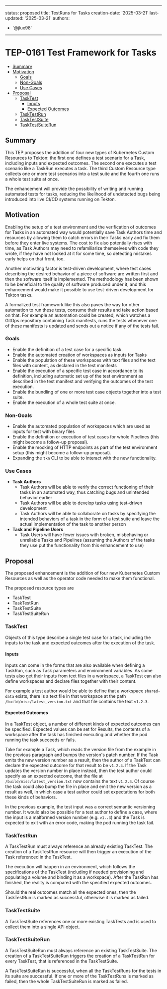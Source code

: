 
---
status: proposed
title: TestRuns for Tasks
creation-date: '2025-03-21'
last-updated: '2025-03-21'
authors:
- '@jlux98'
---

# TEP-0161 Test Framework for Tasks

<!-- toc -->
- [Summary](#summary)
- [Motivation](#motivation)
  - [Goals](#goals)
  - [Non-Goals](#non-goals)
  - [Use Cases](#use-cases)
- [Proposal](#proposal)
  - [TaskTest](#tasktest)
    - [Inputs](#inputs)
    - [Expected Outcomes](#expected-outcomes)
  - [TaskTestRun](#tasktestrun)
  - [TaskTestSuite](#tasktestsuite)
  - [TaskTestSuiteRun](#tasktestsuiterun)
<!-- /toc -->

## Summary

This TEP proposes the addition of four new types of Kubernetes Custom Resources
to Tekton: the first one defines a test scenario for a Task, including inputs
and expected outcomes.
The second one executes a test scenario like a TaskRun executes a task.
The third Custom Resource type collects one or more test scenarios into a test
suite and the fourth one runs a whole test suite at once.

The enhancement will provide the possibility of writing and running automated
tests for tasks, reducing the likelihood of undetected bugs being introduced
into live CI/CD systems running on Tekton.

## Motivation

Enabling the setup of a test environment and the verification of outcomes for
Tasks in an automated way would potentially save Task Authors time and resources
by allowing them to catch errors in their Tasks early and fix them before they
enter live systems.
The cost to fix also potentially rises with time, as Task Authors may need to
refamiliarize themselves with code they wrote, if they have not looked at it for
some time, so detecting mistakes early helps on that front, too.

Another motivating factor is test-driven development, where test cases
describing the desired behavior of a piece of software are written first and
then the software itself is implemented.
The methodology has been shown to be beneficial to the quality of software
produced under it, and this enhancement would make it possible to use
test-driven development for Tekton tasks.

A formalized test framework like this also paves the way for other automation
to run these tests, consume their results and take action based on that.
For example an automation could be created, which watches a GitOps repository
containing Task manifests, runs the tests whenever one of these manifests is
updated and sends out a notice if any of the tests fail.

### Goals

- Enable the definition of a test case for a specific task.
- Enable the automated creation of workspaces as inputs for Tasks
- Enable the population of these workspaces with text files and the text files
  with content, as declared in the test manifests
- Enable the execution of a specific test case in accordance to its definition,
including automatic set up of the test environment as described in the test
manifest and verifying the outcomes of the test execution.
- Enable the bundling of one or more test case objects together into a test
  suite.
- Enable the execution of a whole test suite at once.

### Non-Goals

- Enable the automated population of workspaces which are used as inputs for
  test with binary files
- Enable the definition or execution of test cases for whole Pipelines (this
  might become a follow-up proposal).
- Enable the mocking of HTTP endpoints as part of the test environment setup
  (this might become a follow-up proposal).
- Expanding the `tkn` CLI to be able to interact with the new functionality.

### Use Cases

- **Task Authors**
  - Task Authors will be able to verify the correct functioning of their tasks
  in an automated way, thus catching bugs and unintended behavior earlier
  - Task Authors will be able to develop tasks using test-driven development
  - Task Authors will be able to collaborate on tasks by specifying the intended
  behaviors of a task in the form of a test suite and leave the actual
  implementation of the task to another person
- **Task and Pipeline Users**
  - Task Users will have fewer issues with broken, misbehaving or unreliable
  Tasks and Pipelines (assuming the Authors of the tasks they use put the
  functionality from this enhancement to use)

## Proposal

The proposed enhancement is the addition of four new Kubernetes Custom Resources
as well as the operator code needed to make them functional.

The proposed resource types are
- TaskTest
- TaskTestRun
- TaskTestSuite
- TaskTestSuiteRun

### TaskTest
Objects of this type describe a single test case for a task, including the
inputs to the task and expected outcomes after the execution of the task.

#### Inputs
Inputs can come in the forms that are also available when defining a TaskRun,
such as Task parameters and environment variables.
As some tests also get their inputs from text files in a workspace, a TaskTest
can also define workspaces and declare files together with their content.

For example a test author would be able to define that a workspace `shared-data`
exists, there is a text file in that workspace at the path
`/build/misc/latest_version.txt` and that file contains the text `v1.2.3`.

#### Expected Outcomes

In a TaskTest object, a number of different kinds of expected outcomes can be
specified.
Expected values can be set for Results, the contents of a workspace after the
task has finished executing and whether the pod running the task succeeds or
fails.

Take for example a Task, which reads the version file from the example in the
previous paragraph and bumps the version's patch number. If the Task emits the
new version number as a result, then the author of a TaskTest can declare the
expected outcome for that result to be `v1.2.4`.
If the Task updates the version number in place instead, then the test author
could specify as an expected outcome, that the file at
`/build/misc/latest_version.txt` now contains the text `v1.2.4`.
Of course the task could also bump the file in place and emit the new version as
a result as well, in which case a test author could set expectations for both
these kinds of behaviors.

In the previous example, the test input was a correct semantic versioning
number.
It would also be possible for a test author to define a case, where the input is
a malformed version number (e.g. `v1..3`) and the Task is expected to exit with
an error code, making the pod running the task fail.

### TaskTestRun

A TaskTestRun must always reference an already existing TaskTest.
The creation of a TaskTestRun resource will then trigger an execution of the
Task referenced in the TaskTest.

The execution will happen in an environment, which follows the specifications of
the TaskTest (including if needed provisioning and populating a volume and
binding it as a workspace).
After the TaskRun has finished, the reality is compared with the specified
expected outcomes.

Should the real outcomes match all the expected ones, then the TaskTestRun is marked
as successful, otherwise it is marked as failed.

### TaskTestSuite

A TaskTestSuite references one or more existing TaskTests and is used to collect
them into a single API object.

### TaskTestSuiteRun

A TaskTestSuiteRun must always reference an existing TaskTestSuite.
The creation of a TaskTestSuiteRun triggers the creation of a TaskTestRun for
every TaskTest, that is referenced in the TaskTestSuite.

A TaskTestSuiteRun is successful, when all the TaskTestRuns for the tests in its
suite are successful. If one or more of the TaskTestRuns is marked as failed,
then the whole TaskTestSuiteRun is marked as failed.

